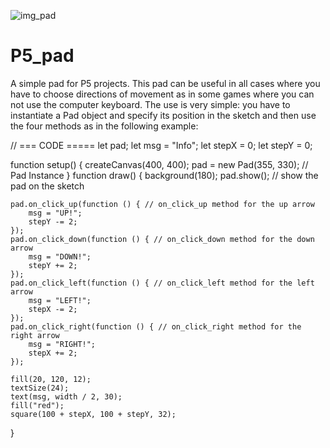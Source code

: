 ![img_pad](https://user-images.githubusercontent.com/111884001/196042111-e8ba5e25-8b45-493c-9ed4-bf2574bc3d4b.png)
# P5_pad
A simple pad for P5 projects. This pad can be useful in all cases where you have to choose directions of movement as in some games where you can not use the computer keyboard.
The use is very simple: you have to instantiate a Pad object and specify its position in the sketch and then use the four methods as in the following example:

// === CODE =====
let pad;
let msg = "Info";
let stepX = 0;
let stepY = 0;

function setup() {
    createCanvas(400, 400);
    pad = new Pad(355, 330); // Pad Instance
}
function draw() {
    background(180);
    pad.show(); // show the pad on the sketch

    pad.on_click_up(function () { // on_click_up method for the up arrow
        msg = "UP!";
        stepY -= 2;
    });
    pad.on_click_down(function () { // on_click_down method for the down arrow
        msg = "DOWN!";
        stepY += 2;
    });
    pad.on_click_left(function () { // on_click_left method for the left arrow
        msg = "LEFT!";
        stepX -= 2;
    });
    pad.on_click_right(function () { // on_click_right method for the right arrow
        msg = "RIGHT!";
        stepX += 2;
    });

    fill(20, 120, 12);
    textSize(24);
    text(msg, width / 2, 30);
    fill("red");
    square(100 + stepX, 100 + stepY, 32);
}
